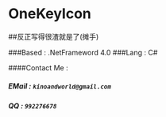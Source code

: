 OneKeyIcon
==========

##反正写得很渣就是了(摊手)

###Based : .NetFrameword 4.0 
###Lang  : C\# 

####Contact Me : 
#####  EMail : `kinoandworld@gmail.com`    
#####  QQ    : `992276678`
